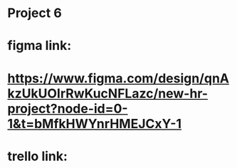 # Project 6
# figma link:
# https://www.figma.com/design/qnAkzUkUOIrRwKucNFLazc/new-hr-project?node-id=0-1&t=bMfkHWYnrHMEJCxY-1
# trello link:
# 
